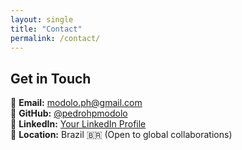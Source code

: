 ```yaml
---
layout: single
title: "Contact"
permalink: /contact/
---
```


## Get in Touch  

📧 **Email:** [modolo.ph@gmail.com](mailto:modolo.ph@gmail.com)  
🔗 **GitHub:** [@pedrohpmodolo](https://github.com/pedrohpmodolo)  
💼 **LinkedIn:** [Your LinkedIn Profile](https://www.linkedin.com/in/yourprofile)  
📍 **Location:** Brazil 🇧🇷 (Open to global collaborations)  
